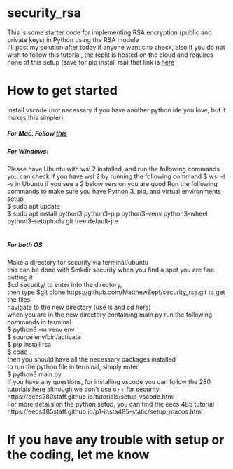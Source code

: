 # security_rsa
This is some starter code for implementing RSA encryption (public and private keys) in Python using the RSA module  
I'll post my solution after today if anyone want's to check, also if you do not wish to follow this tutorial, the replit is hosted on the cloud and requires none of this setup (save for pip install rsa) that link is <a href = "https://replit.com/@MatthewZepf/Security"> here </a>  

# How to get started
install vscode (not necessary if you have another python ide you love, but it makes this simpler)  
<h5> For Mac: Follow <a href="https://eecs485staff.github.io/p1-insta485-static/setup_macos.html"> this </a>  </h5>

<h5> For Windows: </h5>  
Please have Ubuntu with wsl 2 installed, and run the following commands  
you can check if you have wsl 2 by running the following command $ wsl -l -v in Ubuntu  
if you see a 2 below version you are good  
Run the following commands to make sure you have Python 3, pip, and virtual environments setup  <br>
$ sudo apt update  <br>
$ sudo apt install python3 python3-pip python3-venv python3-wheel python3-setuptools git tree default-jre   <br> 
<br>

<h5> For both OS </h5>
Make a directory for security via terminal/ubuntu  <br>
this can be done with $mkdir security when you find a spot you are fine putting it  <br>
$cd security/ to enter into the directory,  <br>
then type $git clone https://github.com/MatthewZepf/security_rsa.git to get the files <br> 
navigate to the new directory (use ls and cd here)  <br>
when you are in the new directory containing main.py run the following commands in terminal  <br>
$ python3 -m venv env  <br>
$ source env/bin/activate  <br>
$ pip install rsa  <br>
$ code . <br>
then you should have all the necessary packages installed <br>
to run the python file in terminal, simply enter  <br>
$ python3 main.py  <br>
If you have any questions, for installing vscode you can follow the 280 tutorials here although we don't use c++ for security
https://eecs280staff.github.io/tutorials/setup_vscode.html  <br>
For more details on the python setup, you can find the eecs 485 tutorial https://eecs485staff.github.io/p1-insta485-static/setup_macos.html  <br>
<h1> If you have any trouble with setup or the coding, let me know </h1>

